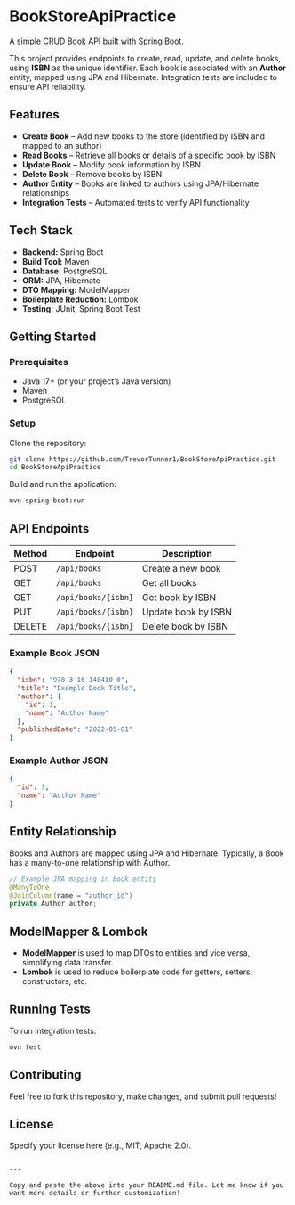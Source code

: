 
# BookStoreApiPractice

A simple CRUD Book API built with Spring Boot.

This project provides endpoints to create, read, update, and delete books, using **ISBN** as the unique identifier. Each book is associated with an **Author** entity, mapped using JPA and Hibernate. Integration tests are included to ensure API reliability.

## Features

- **Create Book** – Add new books to the store (identified by ISBN and mapped to an author)
- **Read Books** – Retrieve all books or details of a specific book by ISBN
- **Update Book** – Modify book information by ISBN
- **Delete Book** – Remove books by ISBN
- **Author Entity** – Books are linked to authors using JPA/Hibernate relationships
- **Integration Tests** – Automated tests to verify API functionality

## Tech Stack

- **Backend:** Spring Boot
- **Build Tool:** Maven
- **Database:** PostgreSQL
- **ORM:** JPA, Hibernate
- **DTO Mapping:** ModelMapper
- **Boilerplate Reduction:** Lombok
- **Testing:** JUnit, Spring Boot Test

## Getting Started

### Prerequisites

- Java 17+ (or your project’s Java version)
- Maven
- PostgreSQL

### Setup

Clone the repository:
```bash
git clone https://github.com/TrevorTunner1/BookStoreApiPractice.git
cd BookStoreApiPractice
```

Build and run the application:
```bash
mvn spring-boot:run
```

## API Endpoints

| Method | Endpoint                | Description                |
|--------|-------------------------|----------------------------|
| POST   | `/api/books`            | Create a new book          |
| GET    | `/api/books`            | Get all books              |
| GET    | `/api/books/{isbn}`     | Get book by ISBN           |
| PUT    | `/api/books/{isbn}`     | Update book by ISBN        |
| DELETE | `/api/books/{isbn}`     | Delete book by ISBN        |

### Example Book JSON

```json
{
  "isbn": "978-3-16-148410-0",
  "title": "Example Book Title",
  "author": {
    "id": 1,
    "name": "Author Name"
  },
  "publishedDate": "2022-05-01"
}
```

### Example Author JSON

```json
{
  "id": 1,
  "name": "Author Name"
}
```

## Entity Relationship

Books and Authors are mapped using JPA and Hibernate. Typically, a Book has a many-to-one relationship with Author.

```java
// Example JPA mapping in Book entity
@ManyToOne
@JoinColumn(name = "author_id")
private Author author;
```

## ModelMapper & Lombok

- **ModelMapper** is used to map DTOs to entities and vice versa, simplifying data transfer.
- **Lombok** is used to reduce boilerplate code for getters, setters, constructors, etc.

## Running Tests

To run integration tests:
```bash
mvn test
```

## Contributing

Feel free to fork this repository, make changes, and submit pull requests!

## License

Specify your license here (e.g., MIT, Apache 2.0).
```

---

Copy and paste the above into your README.md file. Let me know if you want more details or further customization!